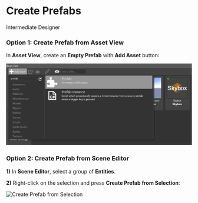 # Create Prefabs
<span class="label label-doc-level">Intermediate</span>
<span class="label label-doc-audience">Designer</span>

### Option 1: Create Prefab from Asset View

In **Asset View**, create an **Empty Prefab** with **Add Asset** button:

![Create New Prefab](media/create-new-prefab.png)

### Option 2: Create Prefab from Scene Editor

**1)** In **Scene Editor**, select a group of **Entities**.

**2)** Right-click on the selection and press **Create Prefab from Selection**:

![Create Prefab from Selection](media/create-prefab-from-selection.png)
